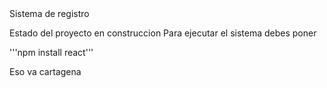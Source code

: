 </h1> Sistema de registro </h1>

Estado del proyecto en construccion
Para ejecutar el sistema debes poner 

'''npm install react'''

Eso va cartagena 


